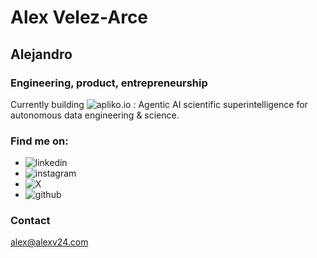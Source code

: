 # Alex Velez-Arce
## Alejandro
### Engineering, product, entrepreneurship

Currently building ![apliko.io](https://apliko.io/) : Agentic AI scientific superintelligence for autonomous data engineering & science.

### Find me on:
- ![linkedin](https://www.linkedin.com/in/avelezarce/)
- ![instagram](https://www.instagram.com/avelezarce/)
- ![X](https://x.com/avelezarce)
- ![github](https://github.com/amva13)

### Contact
alex@alexv24.com
